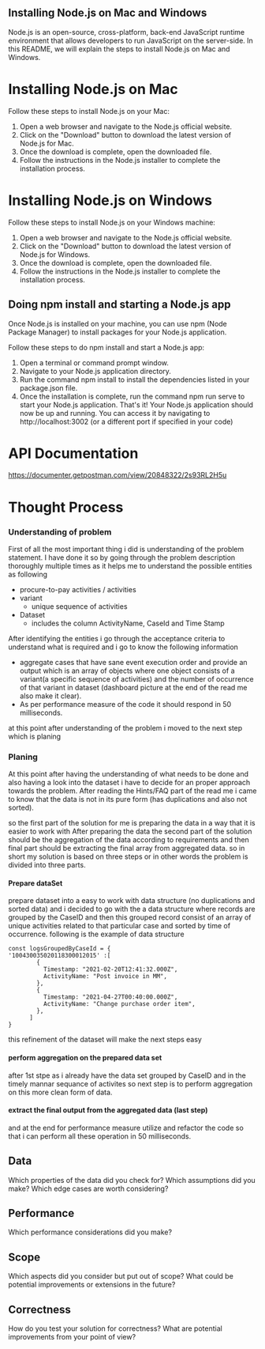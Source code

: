 ## Installing Node.js on Mac and Windows
Node.js is an open-source, cross-platform, back-end JavaScript runtime environment that allows developers to run JavaScript on the server-side. In this README, we will explain the steps to install Node.js on Mac and Windows.

# Installing Node.js on Mac
Follow these steps to install Node.js on your Mac:

1. Open a web browser and navigate to the Node.js official website.
2. Click on the "Download" button to download the latest version of Node.js for Mac.
3. Once the download is complete, open the downloaded file.
4. Follow the instructions in the Node.js installer to complete the installation process.
# Installing Node.js on Windows
Follow these steps to install Node.js on your Windows machine:

1. Open a web browser and navigate to the Node.js official website.
2. Click on the "Download" button to download the latest version of Node.js for Windows.
3. Once the download is complete, open the downloaded file.
4. Follow the instructions in the Node.js installer to complete the installation process.
## Doing npm install and starting a Node.js app
Once Node.js is installed on your machine, you can use npm (Node Package Manager) to install packages for your Node.js application.

Follow these steps to do npm install and start a Node.js app:

1. Open a terminal or command prompt window.
2. Navigate to your Node.js application directory.
3. Run the command npm install to install the dependencies listed in your package.json file.
4. Once the installation is complete, run the command npm run serve to start your Node.js application.
That's it! Your Node.js application should now be up and running. You can access it by navigating to http://localhost:3002 (or a different port if specified in your code)

# API Documentation
https://documenter.getpostman.com/view/20848322/2s93RL2H5u



# Thought Process
### Understanding of problem
First of all the most important thing i did is understanding of the problem statement. I have done it so by going through the 
problem description thoroughly multiple times  as it helps me to understand the possible entities as following 
* procure-to-pay activities / activities
* variant
    * unique sequence of activities
* Dataset 
    * includes the column ActivityName, CaseId and Time Stamp

After identifying the entities i go through the acceptance criteria to understand what is required and i go to know the following information
* aggregate cases that have sane event execution order and provide an  output which is an  array of objects where one object consists of a variant(a specific sequence of activities) and the number of occurrence of that variant in dataset (dashboard picture at the end of the read me also make it clear).
* As per performance measure of the code it should respond in 50 milliseconds.

at this point after understanding of the problem i moved to the next step which is planing

### Planing
At this point after having the understanding of what needs to be done and also having  a look into the dataset i have to decide for an proper approach towards the problem.
After reading the Hints/FAQ part of the read me i came to know that the data is not in its pure form (has duplications and also not sorted).

so the first part of the solution for me is preparing the data in a way that it is easier to work with
After preparing the data the second part of the solution should be the aggregation of the data according to requirements and then final part should be extracting the final array from aggregated data. so in short my solution is based on three steps or in other words the problem is divided into three parts.
#### Prepare dataSet 
prepare dataset into a easy to work with data structure (no duplications and sorted data) and i decided to go with the a data structure where records are grouped by the CaseID and then this grouped record consist of an array of unique activities related to that particular case and sorted by time of occurrence.
following is the example of data structure 
```
const logsGroupedByCaseId = {
'100430035020118300012015' :[
        {
          Timestamp: "2021-02-20T12:41:32.000Z",
          ActivityName: "Post invoice in MM",
        },
        {
          Timestamp: "2021-04-27T00:40:00.000Z",
          ActivityName: "Change purchase order item",
        },
      ]
}
```
this refinement of the dataset will make the next steps easy
#### perform aggregation on the prepared data set
after 1st stpe as i already have the data set grouped by CaseID and in the timely mannar sequance of activites so next step is to  perform aggregation on this more clean form of data.
#### extract the final output from the aggregated data (last step)

and at the end for performance measure utilize and refactor the code so that i can perform all these operation in 50 milliseconds.




## Data
Which properties of the data did you check for? Which assumptions did you make? Which edge cases are worth considering?

## Performance
Which performance considerations did you make?

## Scope
Which aspects did you consider but put out of scope? What could be potential improvements or extensions in the future?

## Correctness
How do you test your solution for correctness? What are potential improvements from your point of view?

